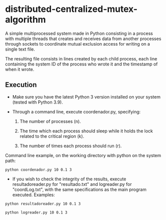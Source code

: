 # distributed-centralized-mutex-algorithm

A simple multiprocessed system made in Python consisting in a process with multiple threads that creates
and receives data from another processes through sockets to coordinate mutual exclusion access for writing
on a single text file.

The resulting file consists in lines created by each child process, each line containing the system ID of
the process who wrote it and the timestamp of when it wrote.

## Execution

* Make sure you have the latest Python 3 version installed on your system (tested with Python 3.9).

* Through a command line, execute coordenador.py, specifying:

  1. The number of processes (n).
  
  2. The time which each process should sleep while it holds the lock related to the critical region (k).
  
  3. The number of times each process should run (r).
 
Command line example, on the working directory with python on the system path:

```python coordenador.py 10 0.1 3```

* If you wish to check the integrity of the results, execute resultadoreader.py for "resultado.txt" and
logreader.py for "coordLog.txt", with the same specifications as the main program executed. Examples:

```python resultadoreader.py 10 0.1 3```

```python logreader.py 10 0.1 3```
